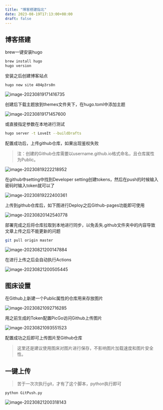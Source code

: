 ```yaml
---
title: "博客搭建指北"
date: 2023-08-19T17:13:00+08:00
draft: false
---
```


## 博客搭建

brew一键安装hugo

```bash
brew install hugo
hugo version
```

安装之后创建博客站点

```bash
hugo new site 404p3rs0n
```

![image-20230819171416735](https://21r000-image.oss-cn-shanghai.aliyuncs.com/2023/image-20230819171416735.png)

创建后下载主题放到themes文件夹下，在hugo.toml中添加主题

![image-20230819171457600](https://21r000-image.oss-cn-shanghai.aliyuncs.com/2023/image-20230819171457600.png)

或直接指定参数在本地进行测试

```bash
hugo server -t LoveIt --buildDrafts
```

配置成功后，上传github仓库，如果出现鉴权失败

> 注：创建的Github仓库需要以username.github.io格式命名，且仓库属性为Public。

![image-20230819222218952](https://21r000-image.oss-cn-shanghai.aliyuncs.com/2023/image-20230819222218952.png)

在github中setting中找到Developer setting创建tokens，然后在push的时候输入密码时输入token就可以了

![image-20230819222400361](https://21r000-image.oss-cn-shanghai.aliyuncs.com/2023/image-20230819222400361.png)

上传到github仓库后，如下图进行Deploy之后Github-pages功能即可使用

![image-20230820142540778](https://21r000-image.oss-cn-shanghai.aliyuncs.com/2023/image-20230820142540778.png)

部署完成之后将仓库拉取到本地进行同步，以免丢失.github文件夹中的内容导致文章上传之后不能更新的问题

```bash
git pull origin master
```

![image-20230821200147884](https://21r000-image.oss-cn-shanghai.aliyuncs.com/2023/image-20230821200147884.png)

在进行上传之后会自动执行Actions

![image-20230821200505445](https://21r000-image.oss-cn-shanghai.aliyuncs.com/2023/image-20230821200505445.png)

## 图床设置

在Github上新建一个Public属性的仓库用来存放图片

![image-20230821092716285](https://21r000-image.oss-cn-shanghai.aliyuncs.com/2023/image-20230821092716285.png)

用之前生成的Token配置PicGo访问Github上传图片

![image-20230821093551523](https://21r000-image.oss-cn-shanghai.aliyuncs.com/2023/image-20230821093551523.png)

配置成功之后即可上传图片至Github仓库

> 这里还是建议使用图床对图片进行保存，不影响图片加载速度和图片安全性。

## 一键上传

> 苦于一次次执行git，才有了这个脚本，python执行即可

```python
python GitPush.py
```

![image-20230821200318143](https://21r000-image.oss-cn-shanghai.aliyuncs.com/2023/image-20230821200318143.png)
